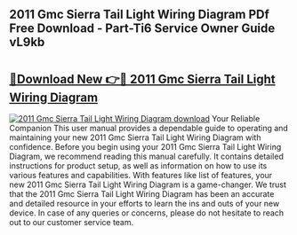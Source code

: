 ## 2011 Gmc Sierra Tail Light Wiring Diagram PDf Free Download - Part-Ti6 Service Owner Guide vL9kb

# <h2><a href="http://dfrzkng.blite.top/?on=2011+Gmc+Sierra+Tail+Light+Wiring+Diagram">🔗Download New 👉🔴 2011 Gmc Sierra Tail Light Wiring Diagram</a></h2>

[![2011 Gmc Sierra Tail Light Wiring Diagram download](https://i.imgur.com/lujVjoI.png)](http://dfrzkng.blite.top/?on=2011+Gmc+Sierra+Tail+Light+Wiring+Diagram)
Your Reliable Companion This user manual provides a dependable guide to operating and maintaining your new 2011 Gmc Sierra Tail Light Wiring Diagram with confidence. Before you begin using your 2011 Gmc Sierra Tail Light Wiring Diagram, we recommend reading this manual carefully. It contains detailed instructions for product setup, as well as information on how to use its various features and capabilities. With features like list of features, your new 2011 Gmc Sierra Tail Light Wiring Diagram is a game-changer. We trust that the 2011 Gmc Sierra Tail Light Wiring Diagram has been an accurate and detailed resource in your efforts to learn the ins and outs of your new device. In case of any queries or concerns, please do not hesitate to reach out to our customer service team.
